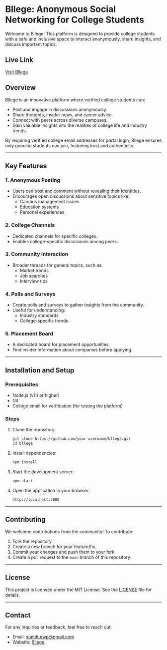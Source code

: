 # Bllege: Anonymous Social Networking for College Students

Welcome to Bllege! This platform is designed to provide college students with a safe and inclusive space to interact anonymously, share insights, and discuss important topics.

## Live Link

[Visit Bllege](https://bllege.netlify.app/)

## Overview

Bllege is an innovative platform where verified college students can:
- Post and engage in discussions anonymously.
- Share thoughts, insider news, and career advice.
- Connect with peers across diverse campuses.
- Gain valuable insights into the realities of college life and industry trends.

By requiring verified college email addresses for portal login, Bllege ensures only genuine students can join, fostering trust and authenticity.

---

## Key Features

### 1. Anonymous Posting
- Users can post and comment without revealing their identities.
- Encourages open discussions about sensitive topics like:
  - Campus management issues
  - Education systems
  - Personal experiences

### 2. College Channels
- Dedicated channels for specific colleges.
- Enables college-specific discussions among peers.

### 3. Community Interaction
- Broader threads for general topics, such as:
  - Market trends
  - Job searches
  - Interview tips

### 4. Polls and Surveys
- Create polls and surveys to gather insights from the community.
- Useful for understanding:
  - Industry standards
  - College-specific trends

### 5. Placement Board
- A dedicated board for placement opportunities.
- Find insider information about companies before applying.

---

## Installation and Setup

### Prerequisites
- Node.js (v14 or higher)
- Git
- College email for verification (for testing the platform)

### Steps

1. Clone the repository:
   ```bash
   git clone https://github.com/your-username/bllege.git
   cd bllege
   ```

2. Install dependencies:
   ```bash
   npm install
   ```

3. Start the development server:
   ```bash
   npm start
   ```

4. Open the application in your browser:
   ```
   http://localhost:3000
   ```

---

## Contributing

We welcome contributions from the community! To contribute:
1. Fork the repository.
2. Create a new branch for your feature/fix.
3. Commit your changes and push them to your fork.
4. Create a pull request to the `main` branch of this repository.

---

## License

This project is licensed under the MIT License. See the [LICENSE](LICENSE) file for details.

---

## Contact

For any inquiries or feedback, feel free to reach out:
- Email: sumitt.ewp@gmail.com
- Website: [Bllege](https://bllege.netlify.app/)
